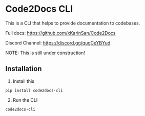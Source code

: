 # Code2Docs CLI
This is a CLI that helps to provide documentation to codebases.

Full docs: https://github.com/xKarinSan/Code2Docs

Discord Channel: https://discord.gg/qugCeYBYud

NOTE: This is still under construction!

## Installation
1. Install this
```
pip install code2docs-cli
```

2. Run the CLI
```
code2docs-cli
```
